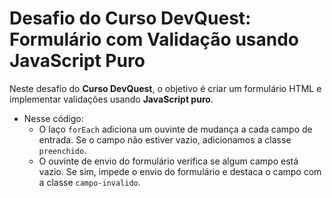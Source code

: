 # Desafio do Curso DevQuest: Formulário com Validação usando JavaScript Puro

Neste desafio do **Curso DevQuest**, o objetivo é criar um formulário HTML e implementar validações usando **JavaScript puro**. 

    
   - Nesse código:
     - O laço `forEach` adiciona um ouvinte de mudança a cada campo de entrada. Se o campo não estiver vazio, adicionamos a classe `preenchido`.
     - O ouvinte de envio do formulário verifica se algum campo está vazio. Se sim, impede o envio do formulário e destaca o campo com a classe `campo-invalido`.
